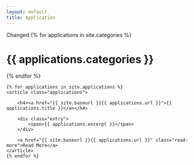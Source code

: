 ```yaml
---
layout: default
title: Application
---
```


<div class="posts font-small">
    <span>Changed</span>
    {% for applications in site.categories %}
        <h1>{{ applications.categories }}</h1>
    {% endfor %}

    {% for applications in site.applications %}
    <article class="applications">

        <h4><a href="{{ site.baseurl }}{{ applications.url }}">{{ applications.title }}</a></h4>

        <div class="entry">
            <span>{{ applications.excerpt }}</span>
        </div>

        <a href="{{ site.baseurl }}{{ applications.url }}" class="read-more">Read More</a>
    </article>
    {% endfor %}
</div>
